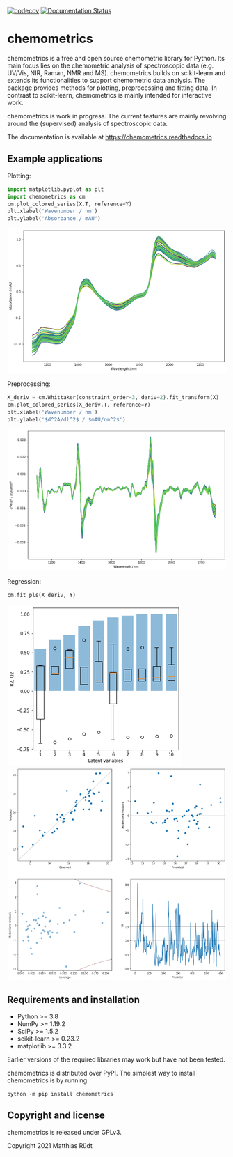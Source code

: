 [![codecov](https://codecov.io/gh/maruedt/chemometrics/branch/main/graph/badge.svg?token=PUAZA21N10)](https://codecov.io/gh/maruedt/chemometrics)
[![Documentation Status](https://readthedocs.org/projects/chemometrics/badge/?version=latest)](https://chemometrics.readthedocs.io/en/latest/?badge=latest)

# chemometrics
chemometrics is a free and open source chemometric library for Python. Its main focus lies on the chemometric analysis of spectroscopic data (e.g. UV/Vis, NIR, Raman, NMR and MS). chemometrics builds on scikit-learn and extends its functionalities to support chemometric data analysis. The package provides methods for plotting, preprocessing and fitting data. In contrast to scikit-learn, chemometrics is mainly intended for interactive work.

chemometrics is work in progress. The current features are mainly revolving around the (supervised) analysis of spectroscopic data.

The documentation is available at https://chemometrics.readthedocs.io

## Example applications
Plotting:
```python
import matplotlib.pyplot as plt
import chemometrics as cm
cm.plot_colored_series(X.T, reference=Y)
plt.xlabel('Wavenumber / nm')
plt.ylabel('Absorbance / mAU')
```

![spectra](docs/source/examples/peaches.png "NIR spectra")

Preprocessing:
```python
X_deriv = cm.Whittaker(constraint_order=3, deriv=2).fit_transform(X)
cm.plot_colored_series(X_deriv.T, reference=Y)
plt.xlabel('Wavenumber / nm')
plt.ylabel('$d^2A/dl^2$ / $mAU/nm^2$')
```
![derived spectra](docs/source/examples/peaches_deriv.png "Second derivative NIR spectra")


Regression:
```python
cm.fit_pls(X_deriv, Y)
```
![CV scores](docs/source/examples/pls_cv.png "Cross-validation scores")
![PLS analytics](docs/source/examples/pls_analysis.png "PLS analytical plots")


## Requirements and installation
- Python >= 3.8
- NumPy >= 1.19.2
- SciPy >= 1.5.2
- scikit-learn >= 0.23.2
- matplotlib >= 3.3.2

Earlier versions of the required libraries may work but have not been tested.

chemometrics is distributed over PyPI. The simplest way to install chemometrics is by running

```
python -m pip install chemometrics
```



## Copyright and license
chemometrics is released under GPLv3.

Copyright 2021 Matthias Rüdt
